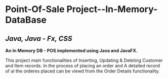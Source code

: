 # Point-Of-Sale Project--In-Memory-DataBase

## *Java, Java - Fx, CSS*

**An In Memory DB - POS implemented using Java and JavaFX.**


This project main functionalities of Inserting, Updating & Deleting Customer and Item records. In the process of placing an order and
A detailed record of al the orderes placed can be viewd from the Order Details functionality.

